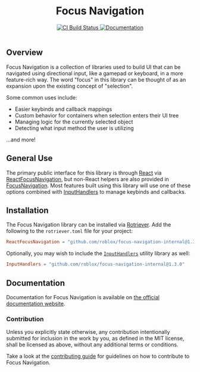 <h1 align="center">Focus Navigation</h1>
<div align="center">
 <a href="https://github.com/Roblox/focus-navigation-internal-internal/actions/workflows/ci.yml">
  <img src="https://github.com/Roblox/focus-navigation-internal/actions/workflows/ci.yml/badge.svg" alt="CI Build Status" />
 </a>
 <!-- <a href="https://coveralls.io/github/Roblox/focus-navigation-internal?branch=main">
		<img src="https://coveralls.io/repos/github/Roblox/focus-navigation-internal/badge.svg?branch=main" alt="Coveralls Coverage" />
	</a> -->
 <a href="https://roblox.github.io/focus-navigation-internal">
  <img src="https://img.shields.io/badge/docs-website-green.svg" alt="Documentation" />
 </a>
</div>
<div>&nbsp;</div>

## Overview

Focus Navigation is a collection of libraries used to build UI that can be navigated using directional input, like a gamepad or keyboard, in a more feature-rich way. The word "focus" in this library can be thought of as an expansion upon the existing concept of "selection".

Some common uses include:

* Easier keybinds and callback mappings
* Custom behavior for containers when selection enters their UI tree
* Managing logic for the currently selected object
* Detecting what input method the user is utilizing

...and more!

## General Use

The primary public interface for this library is through [React](https://github.com/Roblox/react-lua) via [ReactFocusNavigation](https://roblox.github.io/focus-navigation-internal/api-reference/react-focus-navigation), but non-React helpers are also provided in [FocusNavigation](https://roblox.github.io/focus-navigation-internal/api-reference/focus-navigation-internal). Most features built using this library will use one of these options combined with [InputHandlers](https://roblox.github.io/focus-navigation-internal/api-reference/input-handlers) to manage keybinds and callbacks.

## Installation

The Focus Navigation library can be installed via [Rotriever](https://github.com/roblox/rotriever). Add the following to the `rotriever.toml` file for your project:

```toml
ReactFocusNavigation = "github.com/roblox/focus-navigation-internal@1.3.0"
```

Optionally, you may wish to include the [`InputHandlers`](https://roblox.github.io/focus-navigation-internal/api-reference/input-handlers) utility library as well:

```toml
InputHandlers = "github.com/roblox/focus-navigation-internal@1.3.0"
```

## Documentation

Documentation for Focus Navigation is available on [the official documentation website](https://roblox.github.io/focus-navigation-internal).

### Contribution

Unless you explicitly state otherwise, any contribution intentionally submitted for inclusion in the work by you, as defined in the MIT license, shall be licensed as above, without any additional terms or conditions.

Take a look at the [contributing guide](CONTRIBUTING) for guidelines on how to contribute to Focus Navigation.
